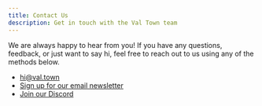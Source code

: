 ```yaml
---
title: Contact Us
description: Get in touch with the Val Town team
---
```


We are always happy to hear from you! If you have any questions, feedback, or just want to say hi, feel free to reach out to us using any of the methods below.

- [hi@val.town](mailto:hi@val.town)
- [Sign up for our email newsletter](https://newsletter.val.town/)
- [Join our Discord](https://discord.gg/dHv45uN5RY)
